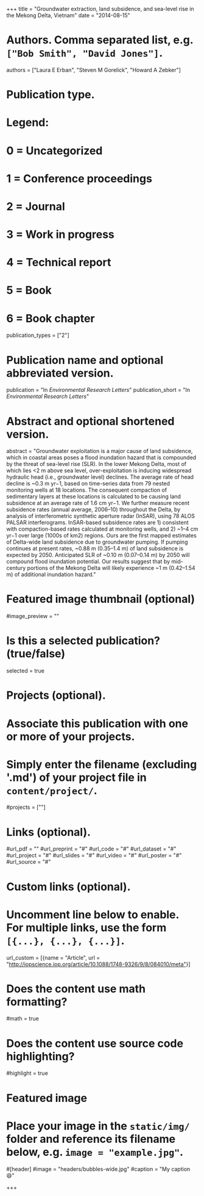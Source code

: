 +++
title = "Groundwater extraction, land subsidence, and sea-level rise in the Mekong Delta, Vietnam"
date = "2014-08-15"

# Authors. Comma separated list, e.g. `["Bob Smith", "David Jones"]`.
authors = ["Laura E Erban", "Steven M Gorelick", "Howard A Zebker"]

# Publication type.
# Legend:
# 0 = Uncategorized
# 1 = Conference proceedings
# 2 = Journal
# 3 = Work in progress
# 4 = Technical report
# 5 = Book
# 6 = Book chapter
publication_types = ["2"]

# Publication name and optional abbreviated version.
publication = "In *Environmental Research Letters*"
publication_short = "In *Environmental Research Letters*"

# Abstract and optional shortened version.
abstract = "Groundwater exploitation is a major cause of land subsidence, which in coastal areas poses a flood inundation hazard that is compounded by the threat of sea-level rise (SLR). In the lower Mekong Delta, most of which lies <2 m above sea level, over-exploitation is inducing widespread hydraulic head (i.e., groundwater level) declines. The average rate of head decline is ~0.3 m yr−1, based on time-series data from 79 nested monitoring wells at 18 locations. The consequent compaction of sedimentary layers at these locations is calculated to be causing land subsidence at an average rate of 1.6 cm yr−1. We further measure recent subsidence rates (annual average, 2006–10) throughout the Delta, by analysis of interferometric synthetic aperture radar (InSAR), using 78 ALOS PALSAR interferograms. InSAR-based subsidence rates are 1) consistent with compaction-based rates calculated at monitoring wells, and 2) ~1–4 cm yr−1 over large (1000s of km2) regions. Ours are the first mapped estimates of Delta-wide land subsidence due to groundwater pumping. If pumping continues at present rates, ~0.88 m (0.35–1.4 m) of land subsidence is expected by 2050. Anticipated SLR of ~0.10 m (0.07–0.14 m) by 2050 will compound flood inundation potential. Our results suggest that by mid-century portions of the Mekong Delta will likely experience ~1 m (0.42–1.54 m) of additional inundation hazard."

# Featured image thumbnail (optional)
#image_preview = ""

# Is this a selected publication? (true/false)
selected = true

# Projects (optional).
#   Associate this publication with one or more of your projects.
#   Simply enter the filename (excluding '.md') of your project file in `content/project/`.
#projects = [""]

# Links (optional).
#url_pdf = ""
#url_preprint = "#"
#url_code = "#"
#url_dataset = "#"
#url_project = "#"
#url_slides = "#"
#url_video = "#"
#url_poster = "#"
#url_source = "#"

# Custom links (optional).
#   Uncomment line below to enable. For multiple links, use the form `[{...}, {...}, {...}]`.
url_custom = [{name = "Article", url = "http://iopscience.iop.org/article/10.1088/1748-9326/9/8/084010/meta"}]

# Does the content use math formatting?
#math = true

# Does the content use source code highlighting?
#highlight = true

# Featured image
# Place your image in the `static/img/` folder and reference its filename below, e.g. `image = "example.jpg"`.
#[header]
#image = "headers/bubbles-wide.jpg"
#caption = "My caption :smile:"

+++
